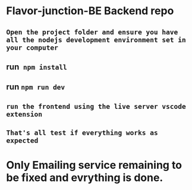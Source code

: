 # Flavor-junction-BE Backend repo

<!-- Instructinons on tetsing the server and backends -->

## ```Open the project folder and ensure you have all the nodejs development environment set in your computer```

<!-- Install all the project dependencies -->
## run``` npm install```

<!-- Start the server -->
## run ``` npm run dev ```

<!-- Open the frontend folder "Flaovor-Junction-FE -->
## ``` run the frontend using the live server vscode extension ```

## ```That's all test if everything works as expected ```


# Only Emailing service remaining to be fixed and evrything is done.